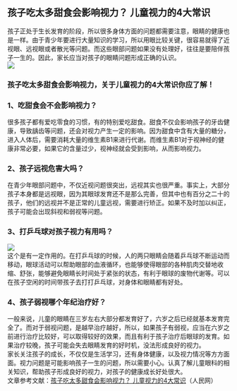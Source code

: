 ## 孩子吃太多甜食会影响视力？ 儿童视力的4大常识  
孩子正处于生长发育的阶段，所以很多身体方面的问题都需要注意，眼睛的健康也是一样。由于青少年要进行大量知识的学习，所以用眼比较关键，很容易就得了近视眼、远视眼或者散光等问题。而这些眼部问题如果没有处理好，往往是要陪伴孩子一生的。因此，家长应当对孩子的眼睛问题形成正确的认识。  
![](http://cdncms.v-keep.cn/wp-content/uploads/2020/01/u23996845811168916341fm26gp0.jpg)  
### 孩子吃太多甜食会影响视力，关于儿童视力的4大常识你应了解！  
### 1、吃甜食会不会影响视力？  
很多孩子都有爱吃零食的习惯，有的特别爱吃甜食。甜食不仅会影响孩子的牙齿健康，导致龋齿等问题，还会对视力产生一定的影响。因为甜食中含有大量的糖分，进入人体后，需要消耗大量的维生素B1来进行代谢。而维生素B1对于视神经的健康非常必要，如果它的含量过少，视神经就会受到影响，从而影响视力。  
### 2、孩子远视危害大吗？  
在青少年眼部问题中，不仅近视问题很突出，远视其实也很严重。事实上，大部分孩子本身都是远视眼，因为其眼球发育还不是那么完善，但其中也有百分之二十的孩子，他们的远视并不是正常的儿童远视，需要进行矫正。如果不及时加以纠正，孩子可能会出现斜视和弱视等问题。  
### 3、打乒乓球对孩子视力有用吗？  
![](http://cdncms.v-keep.cn/wp-content/uploads/2020/01/timg-27.gif)  
这个是有一定作用的。在打乒乓球的时候，人的两只眼睛会随着乒乓球不断运动而移动，眼球活动可以帮助眼部的血液循环，也能够使得眼部的各种肌肉交替地收缩、舒张，能够避免眼睛长时间处于紧张的状态，有利于眼球的废物代谢等。可以在孩子空闲的时间带孩子去打打乒乓球，对身体和眼睛都有好处。  
### 4、孩子弱视哪个年纪治疗好？  
一般来说，儿童的眼睛在三岁左右大部分都发育好了，六岁之后已经就基本发育完全了。而对于弱视问题，是越早治疗越好，所以，如果孩子有弱视，应当在六岁之前进行治疗比较好，可以取得较好的效果，而且有利于孩子治疗后眼球的发育。如果治疗较晚，孩子可能会失去眼睛发育的好时机，没法形成良好的视力。  
家长关注孩子的成长，不仅仅是生活学习，还有身体健康，以及视力情况等方方面面。视力问题是可能影响孩子一生的问题，所以需要小心。认真了解儿童眼科的相关知识，帮助孩子形成良好的视力，对孩子的健康成长好处很大。  
文章参考文献：<a href="http://fj.people.com.cn/n2/2018/1219/c181466-32429096.html">孩子吃太多甜食会影响视力？&nbsp;儿童视力的4大常识</a>（人民网）  
